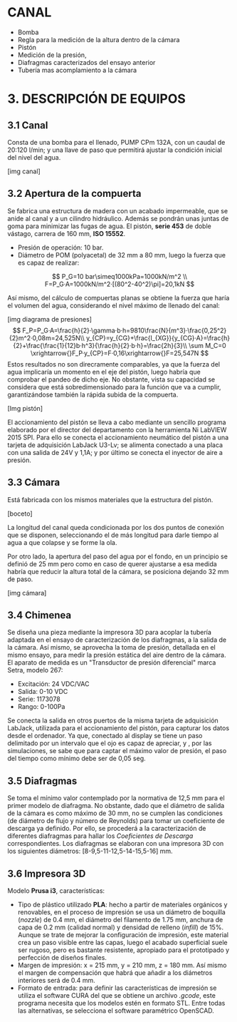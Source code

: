

# CANAL
- Bomba
- Regla para la medición de la altura dentro de la cámara 
- Pistón
- Medición de la presión, 
- Diafragmas caracterizados del ensayo anterior
- Tubería mas acomplamiento a la cámara

# 3. DESCRIPCIÓN DE EQUIPOS

## 3.1 Canal

Consta de una bomba para el llenado, PUMP CPm 132A, con un caudal de 20:120 l/min; y una llave de paso que permitirá ajustar la condición inicial del nivel del agua.

[img canal]

## 3.2 Apertura de la compuerta

Se fabrica una estructura de madera con un acabado impermeable, que se anide al canal y a un cilindro hidráulico. Además se pondrán unas juntas de goma para minimizar las fugas de agua. El pistón, **serie 453** de doble vástago, carrera de 160 mm, **ISO 15552**. 

- Presión de operación: 10 bar.
- Diámetro de POM (polyacetal) de 32 mm a 80 mm, luego la fuerza que es capaz de realizar:

$$
P_G=10 bar\simeq1000kPa=1000kN/m^2 \\
F=P_G·A=1000kN/m^2·[(80^2-40^2)\pi]=20,1kN
$$

Así mismo, del cálculo de compuertas planas se obtiene la fuerza que haría el volumen del agua, considerando el nivel máximo de llenado del canal:

[img diagrama de presiones]
$$
F_P=P_G·A=\frac{h}{2}·\gamma·b·h=9810\frac{N}{m^3}·\frac{0,25^2}{2}m^2·0,08m=24,525N\\
y_{CP}=y_{CG}+\frac{I_{XG}}{y_{CG}·A}=\frac{h}{2}+\frac{\frac{1}{12}b·h^3}{\frac{h}{2}·b·h}=\frac{2h}{3}\\
\sum M_C=0 \xrightarrow{}F_P·y_{CP}=F·0,16\xrightarrow{}F=25,547N
$$
Estos resultados no son direcramente comparables, ya que la fuerza del agua implicaría un momento en el eje del pistón, luego habría que comprobar el pandeo de dicho eje. No obstante, vista su capacidad se considera que está sobredimensionado para la función que va a cumplir, garantizándose también la rápida subida de la compuerta.

[Img pistón]

El accionamiento del pistón se lleva a cabo mediante un sencillo programa elaborado por el director del departamento con la herramienta Ni LabVIEW 2015 SPI. Para ello se conecta el accionamiento neumático del pistón a una tarjeta de adquisición LabJack U3-Lv; se alimenta conectado a una placa con una salida de 24V y 1,1A; y por último se conecta el inyector de aire a presión.

## 3.3 Cámara

Está fabricada con los mismos materiales que la estructura del pistón. 

[boceto]

La longitud del canal queda condicionada por los dos puntos de conexión que se disponen, seleccionando el de más longitud para darle tiempo al agua a que colapse y se forme la ola.

Por otro lado, la apertura del paso del agua por el fondo, en un principio se definió de 25 mm pero como en caso de querer ajustarse a esa medida habría que reducir la altura total de la cámara, se posiciona dejando 32 mm de paso.

[img cámara]

## 3.4 Chimenea

Se diseña una pieza mediante la impresora 3D para acoplar la tubería adaptada en el ensayo de caracterización de los diafragmas, a la salida de la cámara. Así mismo, se aprovecha la toma de presión, detallada en el mismo ensayo, para medir la presión estática del aire dentro de la cámara. El aparato de medida es un "Transductor de presión diferencial" marca Setra, modelo 267:

- Excitación: 24 VDC/VAC
- Salida: 0-10 VDC
- Serie: 1173078
- Rango: 0-100Pa

Se conecta la salida en otros puertos de la misma tarjeta de adquisición LabJack, utilizada para el accionamiento del pistón, para capturar los datos desde el ordenador. Ya que, conectado al display se tiene un paso delimitado por un intervalo que el ojo es capaz de apreciar, y , por las simulaciones, se sabe que para captar el máximo valor de presión, el paso del tiempo como mínimo debe ser de 0,05 seg. 

## 3.5 Diafragmas

Se toma el mínimo valor contemplado por la normativa de 12,5 mm para el primer modelo de diafragma. No obstante, dado que el diámetro de salida de la cámara es como máximo de 30 mm, no se cumplen las condiciones (de diámetro de flujo y número de Reynolds) para tomar un coeficiente de descarga ya definido. Por ello, se procederá a la caracterización de diferentes diafragmas para hallar los *Coeficientes de Descarga* correspondientes. Los diafragmas se elaboran con una impresora 3D con los siguientes diámetros: [8-9,5-11-12,5-14-15,5-16] mm.

## 3.6 Impresora 3D

Modelo **Prusa i3**, características:

- Tipo de plástico utilizado **PLA**: hecho a partir de materiales orgánicos y renovables, en el proceso de impresión se usa un diámetro de boquilla (*nozzle*) de 0.4 mm, el diámetro del filamento de 1.75 mm, anchura de capa de 0.2 mm (calidad normal) y densidad de relleno (*infill*) de 15%. Aunque se trate de mejorar la configuración de impresión, este material crea un paso visible entre las capas, luego el acabado superficial suele ser rugoso, pero es bastante resistente, apropiado para el prototipado y perfección de diseños finales. 
- Margen de impresión: x = 215 mm, y = 210 mm, z = 180 mm. Así mismo el margen de compensación que habrá que añadir a los diámetros interiores será de 0.4 mm. 
- Formato de entrada: para definir las características de impresión se utiliza el software CURA del que se obtiene un archivo *.gcode*, este programa necesita que los modelos estén en formato STL. Entre todas las alternativas, se selecciona el software paramétrico OpenSCAD. 

